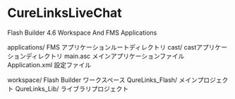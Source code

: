CureLinksLiveChat
=================

Flash Builder 4.6 Workspace And FMS Applications

applications/       FMS アプリケーションルートディレクトリ
  cast/             castアプリケーションディレクトリ
    main.asc        メインアプリケーションファイル
    Application.xml 設定ファイル

workspace/          Flash Builder ワークスペース
  QureLinks_Flash/  メインプロジェクト
  QureLinks_Lib/    ライブラリプロジェクト
